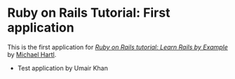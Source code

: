# Ruby on Rails Tutorial: First application

This is the first application for [*Ruby on Rails tutorial: Learn Rails by Example*](http://railstutorial.org/) by [Michael Hartl](http://michaelhartl.com).

- Test application by Umair Khan